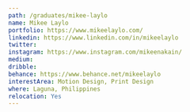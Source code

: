 ```yaml
---
path: /graduates/mikee-laylo
name: Mikee Laylo
portfolio: https://www.mikeelaylo.com/
linkedin: https://www.linkedin.com/in/mikeelaylo
twitter:
instagram: https://www.instagram.com/mikeenakain/
medium:
dribble:
behance: https://www.behance.net/mikeelaylo
interestArea: Motion Design, Print Design
where: Laguna, Philippines
relocation: Yes
---
```

